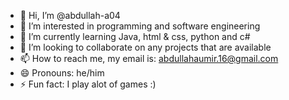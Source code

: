 - 👋 Hi, I’m @abdullah-a04
- 👀 I’m interested in programming and software engineering
- 🌱 I’m currently learning Java, html & css, python and c#
- 💞️ I’m looking to collaborate on any projects that are available
- 📫 How to reach me, my email is: abdullahaumir.16@gmail.com
- 😄 Pronouns: he/him
- ⚡ Fun fact: I play alot of games :)
   

<!---
abdullah-a04/abdullah-a04 is a ✨ special ✨ repository because its `README.md` (this file) appears on your GitHub profile.
You can click the Preview link to take a look at your changes.
--->
